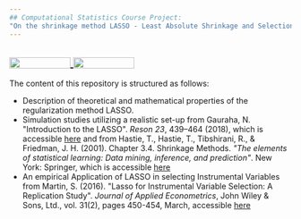 ```yaml
---
## Computational Statistics Course Project:
"On the shrinkage method LASSO - Least Absolute Shrinkage and Selection Operator" 
---
```

<a href="https://nbviewer.jupyter.org/github/s6soverd/Computational-Statistics-Project-onLASSO/blob/master/finalproject_lasso.ipynb"
   target="_parent">
   <img align="center"
  src="https://raw.githubusercontent.com/jupyter/design/master/logos/Badges/nbviewer_badge.png"
      width="109" height="20">
</a>
<a href="https://mybinder.org/v2/gh/s6soverd/Computational-Statistics-Project-onLASSO/master?filepath=finalproject_lasso.ipynb"
    target="_parent">
    <img align="center"
       src="https://mybinder.org/badge_logo.svg"
       width="109" height="20">
</a>
---

The content of this repository is structured as follows:
* Description of theoretical and mathematical properties of the regularization method LASSO.
* Simulation studies utilizing a realistic set-up from Gauraha, N. "Introduction to the LASSO". *Reson 23*, 439–464 (2018), which is accessible [here](https://doi.org/10.1007/s12045-018-0635-x) and from Hastie, T., Hastie, T., Tibshirani, R., & Friedman, J. H. (2001). Chapter 3.4. Shrinkage Methods. *"The elements of statistical learning: Data mining, inference, and prediction"*. New York: Springer, which is accessible [here](https://web.stanford.edu/~hastie/ElemStatLearn/#:~:text=Elements%20of%20Statistical%20Learning%3A%20data%20mining%2C%20inference%2C%20and%20prediction.)
* An empirical Application of LASSO in selecting Instrumental Variables from Martin, S. (2016). "Lasso for Instrumental Variable Selection: A Replication Study". *Journal of Applied Econometrics*, John Wiley & Sons, Ltd., vol. 31(2), pages 450-454, March, accessible [here](https://onlinelibrary.wiley.com/doi/epdf/10.1002/jae.2432)




